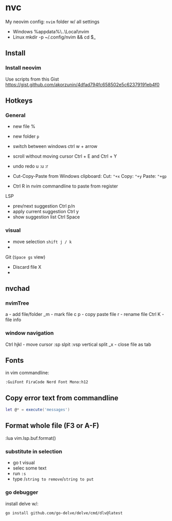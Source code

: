 # nvc

My neovim config:
`nvim` folder w/ all settings

- Windows
    %appdata%\\..\Local\nvim
- Linux
    mkdir -p ~/.config/nvim && cd $_

## Install

### Install neovim

Use scripts from this Gist
https://gist.github.com/akorzunin/4dfad794fc658502e5c62379191eb4f0

## Hotkeys

### General

- new file %
- new folder `p`
- switch between windows ctrl w + arrow
- scroll without moving cursor Ctrl + E and Ctrl + Y
- undo redo u :u :r
- Cut-Copy-Paste from Windows clipboard:
 Cut: `"+x`
 Copy: `"+y`
 Paste: `"+gp`

- Ctrl R in nvim commandline to paste from register

LSP

- prev/next suggestion Ctrl p/n
- apply current suggestion Ctrl y
- show suggestion list Ctrl Space

### visual

- move selection `shift j / k`
-

Git (`Space gs` view)

- Discard file X
-

## nvchad

### nvimTree

a - add file/folder
_m - mark file
c p - copy paste file
r - rename file
Ctrl K - file info

### window navigation

Ctrl hjkl - move cursor
:sp slpit
:vsp vertical split
_x - close file as tab

## Fonts

in vim commandline:

    :GuiFont FiraCode Nerd Font Mono:h12

## Copy error text from commandline

```lua
let @* = execute('messages')
```

## Format whole file (F3 or A-F)

   :lua vim.lsp.buf.format()

### substitute in selection

- go t visual
- selec some text
- run `:s`
- type /`string to remove`/`string to put`


### go debugger
install delve w/:

    go install github.com/go-delve/delve/cmd/dlv@latest
